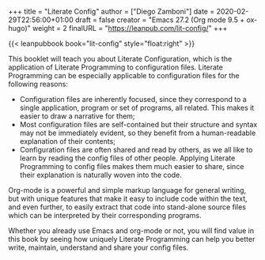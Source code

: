 +++
title = "Literate Config"
author = ["Diego Zamboni"]
date = 2020-02-29T22:56:00+01:00
draft = false
creator = "Emacs 27.2 (Org mode 9.5 + ox-hugo)"
weight = 2
finalURL = "https://leanpub.com/lit-config/"
+++

{{< leanpubbook book="lit-config" style="float:right" >}}

This booklet will teach you about Literate Configuration, which is the application of Literate Programming to configuration files. Literate Programming can be especially applicable to configuration files for the following reasons:

-   Configuration files are inherently focused, since they correspond to a single application, program or set of programs, all related. This makes it easier to draw a narrative for them;
-   Most configuration files are self-contained but their structure and syntax may not be immediately evident, so they benefit from a human-readable explanation of their contents;
-   Configuration files are often shared and read by others, as we all like to learn by reading the config files of other people. Applying Literate Programming to config files makes them much easier to share, since their explanation is naturally woven into the code.

Org-mode is a powerful and simple markup language for general writing, but with unique features that make it easy to include code within the text, and even further, to easily extract that code into stand-alone source files which can be interpreted by their corresponding programs.

Whether you already use Emacs and org-mode or not, you will find value in this book by seeing how uniquely Literate Programming can help you better write, maintain, understand and share your config files.

<!--more-->

&nbsp;
